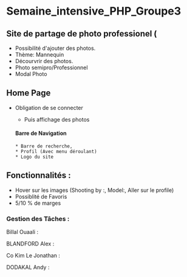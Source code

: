 # Semaine_intensive_PHP_Groupe3


## Site de partage de photo professionel (

- Possibilité d'ajouter des photos.
- Thème: Mannequin
- Décourvrir des photos.
- Photo semipro/Professionnel
- Modal Photo


## Home Page

- Obligation de se connecter
  * Puis affichage des photos
  
  #### Barre de Navigation
      * Barre de recherche,
      * Profil (Avec menu déroulant)
      * Logo du site

## Fonctionnalités :

- Hover sur les images (Shooting by :, Model:, Aller sur le profile)
- Possiblité de Favoris
- 5/10 % de marges



### Gestion des Tâches :

Billal Ouaali :


BLANDFORD Alex :


Co Kim Le Jonathan : 


DODAKAL Andy : 



